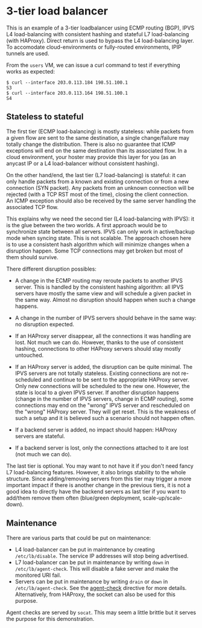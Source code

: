 # 3-tier load balancer

This is an example of a 3-tier loadbalancer using ECMP routing (BGP),
IPVS L4 load-balancing with consistent hashing and stateful L7
load-balancing (with HAProxy). Direct return is used to bypass the L4
load-balancing layer. To accomodate cloud-environments or fully-routed
environments, IPIP tunnels are used.

From the `users` VM, we can issue a curl command to test if everything
works as expected:

    $ curl --interface 203.0.113.184 198.51.100.1
    S3
    $ curl --interface 203.0.113.164 198.51.100.1
    S4

## Stateless to stateful

The first tier (ECMP load-balancing) is mostly stateless: while
packets from a given flow are sent to the same destination, a single
change/failure may totally change the distribution. There is also no
guarantee that ICMP exceptions will end on the same destination than
its associated flow. In a cloud environment, your hoster may provide
this layer for you (as an anycast IP or a L4 load-balancer without
consistent hashing).

On the other hand/end, the last tier (L7 load-balancing) is stateful:
it can only handle packets from a known and existing connection or
from a new connection (SYN packet). Any packets from an unknown
connection will be rejected (with a TCP RST most of the time), closing
the client connection. An ICMP exception should also be received by
the same server handling the associated TCP flow.

This explains why we need the second tier (L4 load-balancing with
IPVS): it is the glue between the two worlds. A first approach would
be to synchronize state between all servers. IPVS can only work in
active/backup mode when syncing state. This is not scalable. The
approach chosen here is to use a consistent hash algorithm which will
minimize changes when a disruption happen. Some TCP connections may
get broken but most of them should survive.

There different disruption possibles:

 - A change in the ECMP routing may reroute packets to another IPVS
   server. This is handled by the consistent hashing algorithm: all
   IPVS servers have mostly the same view and will schedule a given
   packet in the same way. Almost no disruption should happen when
   such a change happens.

 - A change in the number of IPVS servers should behave in the same
   way: no disruption expected.

 - If an HAProxy server disappear, all the connections it was handling
   are lost. Not much we can do. However, thanks to the use of
   consistent hashing, connections to other HAProxy servers should
   stay mostly untouched.

 - If an HAProxy server is added, the disruption can be quite
   minimal. The IPVS servers are not totally stateless. Existing
   connections are not re-scheduled and continue to be sent to the
   appropriate HAProxy server. Only new connections will be scheduled
   to the new one. However, the state is local to a given IPVS
   server. If another disruption happens (change in the number of IPVS
   servers, change in ECMP routing), some connections may end on the
   "wrong" IPVS server and rescheduled on the "wrong" HAProxy
   server. They will get reset. This is the weakness of such a setup
   and it is believed such a scenario should not happen often.

 - If a backend server is added, no impact should happen: HAProxy
   servers are stateful.

 - If a backend server is lost, only the connections attached to it
   are lost (not much we can do).

The last tier is optional. You may want to not have it if you don't
need fancy L7 load-balancing features. However, it also brings
stability to the whole structure. Since adding/removing servers from
this tier may trigger a more important impact if there is another
change in the previous tiers, it is not a good idea to directly have
the backend servers as last tier if you want to add/them remove them
often (blue/green deployment, scale-up/scale-down).

## Maintenance

There are various parts that could be put on maintenance:

 - L4 load-balancer can be put in maintenance by creating
   `/etc/lb/disable`. The service IP addresses will stop being
   advertised.
 - L7 load-balancer can be put in maintenance by writing `down` in
   `/etc/lb/agent-check`. This will disable a fake server and make the
   monitored URI fail.
 - Servers can be put in maintenance by writing `drain` or `down` in
   `/etc/lb/agent-check`. See the [agent-check][] directive for more
   details. Alternatively, from HAProxy, the socket can also be used
   for this purpose.

Agent checks are served by `socat`. This may seem a little brittle but
it serves the purpose for this demonstration.

[agent-check]: https://cbonte.github.io/haproxy-dconv/1.8/configuration.html#agent-check

